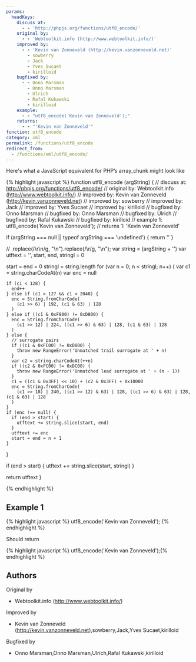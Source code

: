```yaml
---
params:
  headKeys:
    discuss at:
      - - 'http://phpjs.org/functions/utf8_encode/'
    original by:
      - - 'Webtoolkit.info (http://www.webtoolkit.info/)'
    improved by:
      - - 'Kevin van Zonneveld (http://kevin.vanzonneveld.net)'
        - sowberry
        - Jack
        - Yves Sucaet
        - kirilloid
    bugfixed by:
      - - Onno Marsman
        - Onno Marsman
        - Ulrich
        - Rafal Kukawski
        - kirilloid
    example:
      - - "utf8_encode('Kevin van Zonneveld');"
    returns:
      - - "'Kevin van Zonneveld'"
function: utf8_encode
category: xml
permalink: /functions/utf8_encode
redirect_from:
  - /functions/xml/utf8_encode/
---
```


<!-- WARNING! This file is auto generated by `npm run web:inject`, do not edit by hand -->

Here's what a JavaScript equivalent for PHP’s array_chunk might look like

{% highlight javascript %}
function utf8_encode (argString) {
  //  discuss at: http://phpjs.org/functions/utf8_encode/
  // original by: Webtoolkit.info (http://www.webtoolkit.info/)
  // improved by: Kevin van Zonneveld (http://kevin.vanzonneveld.net)
  // improved by: sowberry
  // improved by: Jack
  // improved by: Yves Sucaet
  // improved by: kirilloid
  // bugfixed by: Onno Marsman
  // bugfixed by: Onno Marsman
  // bugfixed by: Ulrich
  // bugfixed by: Rafal Kukawski
  // bugfixed by: kirilloid
  //   example 1: utf8_encode('Kevin van Zonneveld');
  //   returns 1: 'Kevin van Zonneveld'

  if (argString === null || typeof argString === 'undefined') {
    return ''
  }

  // .replace(/\r\n/g, "\n").replace(/\r/g, "\n");
  var string = (argString + '')
  var utftext = '',
    start, end, stringl = 0

  start = end = 0
  stringl = string.length
  for (var n = 0; n < stringl; n++) {
    var c1 = string.charCodeAt(n)
    var enc = null

    if (c1 < 128) {
      end++
    } else if (c1 > 127 && c1 < 2048) {
      enc = String.fromCharCode(
        (c1 >> 6) | 192, (c1 & 63) | 128
      )
    } else if ((c1 & 0xF800) != 0xD800) {
      enc = String.fromCharCode(
        (c1 >> 12) | 224, ((c1 >> 6) & 63) | 128, (c1 & 63) | 128
      )
    } else {
      // surrogate pairs
      if ((c1 & 0xFC00) != 0xD800) {
        throw new RangeError('Unmatched trail surrogate at ' + n)
      }
      var c2 = string.charCodeAt(++n)
      if ((c2 & 0xFC00) != 0xDC00) {
        throw new RangeError('Unmatched lead surrogate at ' + (n - 1))
      }
      c1 = ((c1 & 0x3FF) << 10) + (c2 & 0x3FF) + 0x10000
      enc = String.fromCharCode(
        (c1 >> 18) | 240, ((c1 >> 12) & 63) | 128, ((c1 >> 6) & 63) | 128, (c1 & 63) | 128
      )
    }
    if (enc !== null) {
      if (end > start) {
        utftext += string.slice(start, end)
      }
      utftext += enc
      start = end = n + 1
    }
  }

  if (end > start) {
    utftext += string.slice(start, stringl)
  }

  return utftext
}

{% endhighlight %}

## Example 1

{% highlight javascript %}
utf8_encode('Kevin van Zonneveld');
{% endhighlight %}

Should return

{% highlight javascript %}
utf8_encode('Kevin van Zonneveld');{% endhighlight %}


## Authors


Original by

- Webtoolkit.info (http://www.webtoolkit.info/)


Improved by

- Kevin van Zonneveld (http://kevin.vanzonneveld.net),sowberry,Jack,Yves Sucaet,kirilloid


Bugfixed by

- Onno Marsman,Onno Marsman,Ulrich,Rafal Kukawski,kirilloid

